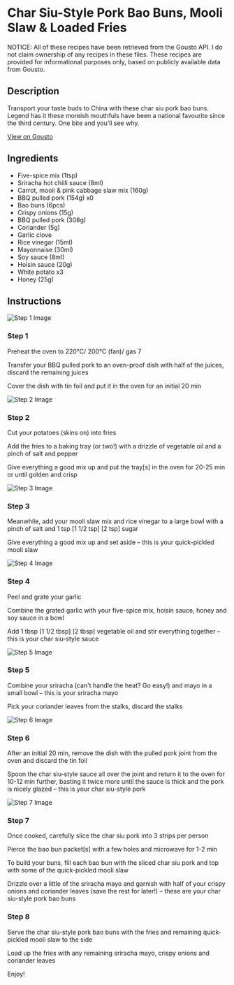 # Char Siu-Style Pork Bao Buns, Mooli Slaw & Loaded Fries

NOTICE: All of these recipes have been retrieved from the Gousto API. I do not claim ownership of any recipes in these files. These recipes are provided for informational purposes only, based on publicly available data from Gousto.

## Description

Transport your taste buds to China with these char siu pork bao buns. Legend has it these moreish mouthfuls have been a national favourite since the third century. One bite and you’ll see why.

[View on Gousto](https://www.gousto.co.uk/recipes/cookbook/char-siu-style-pork-bao-buns-with-mooli-slaw-loaded-fries)

## Ingredients

- Five-spice mix (1tsp)
- Sriracha hot chilli sauce (8ml)
- Carrot, mooli & pink cabbage slaw mix (160g)
- BBQ pulled pork (154g) x0
- Bao buns (6pcs)
- Crispy onions (15g)
- BBQ pulled pork (308g)
- Coriander (5g)
- Garlic clove
- Rice vinegar (15ml)
- Mayonnaise (30ml)
- Soy sauce (8ml)
- Hoisin sauce (20g)
- White potato x3
- Honey (25g)

## Instructions

![Step 1 Image](https://production-media.gousto.co.uk/cms/recipe-step-image/step-1-1670921955043-x200.jpg)

### Step 1

Preheat the oven to 220°C/ 200°C (fan)/ gas 7

Transfer your BBQ pulled pork to an oven-proof dish with half of the juices, discard the remaining juices

Cover the dish with tin foil and put it in the oven for an initial 20 min

![Step 2 Image](https://production-media.gousto.co.uk/cms/recipe-step-image/step-2-1670921960123-x200.jpg)

### Step 2

Cut your potatoes (skins on) into fries

Add the fries to a baking tray (or two!) with a drizzle of vegetable oil and a pinch of salt and pepper

Give everything a good mix up and put the tray[s] in the oven for 20-25 min or until golden and crisp

![Step 3 Image](https://production-media.gousto.co.uk/cms/recipe-step-image/step-3-1670921980979-x200.jpg)

### Step 3

Meanwhile, add your mooli slaw mix and rice vinegar to a large bowl with a pinch of salt and 1 tsp <span class="text-purple">[1 1/2 tsp]</span> <span class="text-danger">[2 tsp]</span> sugar

Give everything a good mix up and set aside – this is your quick-pickled mooli slaw

![Step 4 Image](https://production-media.gousto.co.uk/cms/recipe-step-image/step-4-1670921992241-x200.jpg)

### Step 4

Peel and grate your garlic

Combine the grated garlic with your five-spice mix, hoisin sauce, honey and soy sauce in a bowl

Add 1 tbsp <span class="text-purple">[1 1/2 tbsp] </span><span class="text-danger">[2 tbsp]</span> vegetable oil and stir everything together – this is your char siu-style sauce

![Step 5 Image](https://production-media.gousto.co.uk/cms/recipe-step-image/step-5-1670922004424-x200.jpg)

### Step 5

Combine your sriracha (can't handle the heat? Go easy!) and mayo in a small bowl – this is your sriracha mayo

Pick your coriander leaves from the stalks, discard the stalks

![Step 6 Image](https://production-media.gousto.co.uk/cms/recipe-step-image/step-6-1670922013637-x200.jpg)

### Step 6

After an initial 20 min, remove the dish with the pulled pork joint from the oven and discard the tin foil

Spoon the char siu-style sauce all over the joint and return it to the oven for 10-12 min further, basting it twice more until the sauce is thick and the pork is nicely glazed – this is your char siu-style pork

![Step 7 Image](https://production-media.gousto.co.uk/cms/recipe-step-image/step-7-1670922027994-x200.jpg)

### Step 7

Once cooked, carefully slice the char siu pork into 3 strips per person

Pierce the bao bun packet[s] with a few holes and microwave for 1-2 min

To build your buns, fill each bao bun with the sliced char siu pork and top with some of the quick-pickled mooli slaw

Drizzle over a little of the sriracha mayo and garnish with half of your crispy onions and coriander leaves (save the rest for later!) – these are your char siu-style pork bao buns

### Step 8

Serve the char siu-style pork bao buns with the fries and remaining quick-pickled mooli slaw to the side

Load up the fries with any remaining sriracha mayo, crispy onions and coriander leaves

Enjoy!

